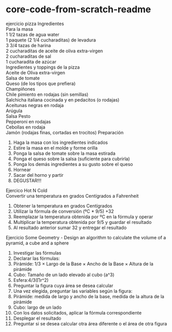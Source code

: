 # core-code-from-scratch-readme


ejercicio pizza
Ingredientes  
Para la masa  
1 1/2 tazas de agua water  
1 paquete (2 1/4 cucharaditas) de levadura  
3 3/4 tazas de harina  
2 cucharaditas de aceite de oliva extra-virgen  
2 cucharaditas de sal  
1 cucharadita de azúcar  
Ingredientes y toppings de la pizza  
Aceite de Oliva extra-virgen  
Salsa de tomate  
Queso (de los tipos que prefiera)  
Champiñones  
Chile pimiento en rodajas (sin semillas)  
Salchicha italiana cocinada y en pedacitos (o rodajas)  
Aceitunas negras en rodaja  
Arúgula  
Salsa Pesto  
Pepperoni en rodajas  
Cebollas en rodaja  
Jamón (rodajas finas, cortadas en trocitos)
Preparación
1. Haga la masa con los ingredientes indicados
2. Estire la masa en el molde y forme orilla
3. Ponga la salsa de tomate sobre la masa estirada
4. Ponga el queso sobre la salsa (suficiente para cubrirla)
5. Ponga los demás ingredientes a su gusto sobre el queso
6. Hornear
7. Sacar del horno y partir
8. DEGUSTAR!!!  



Ejercico Hot N Cold  
Convertir una temperatura en grados Centígrados a Fahrenheit
1. Obtener la temperatura en grados Centígrados
2. Utilizar la fórmula de conversión (ºC * 9/5) +32
3. Reemplazar la temperatura obtenida por ºC en la fórmula y operar
4. Multiplicar la temperatura obtenida por 9/5 y guardar el resultado
5. Al resultado anterior sumar 32 y entregar el resultado  



Ejercicio Some Geometry - Design an algorithm to calculate the volume of a pyramid, a cube and a sphere
1. Investigar las fórmulas
2. Declarar las fórmulas:
3. Pirámide: 1/3 × Largo de la Base × Ancho de la Base × Altura de la pirámide
4. Cubo: Tamaño de un lado elevado al cubo (a^3)
5. Esfera:4/3(∏r^2)
6. Preguntar la figura cuya área se desea calcular
7. Una vez elegida, preguntar las variables según la figura:
8. Pirámide: medida de largo y ancho de la base, medida de la altura de la pirámide
9. Cubo: largo de un lado
10. Con los datos solicitados, aplicar la fórmula correspondiente
12. Desplegar el resultado
13. Preguntar si se desea calcular otra área diferente o el área de otra figura  
